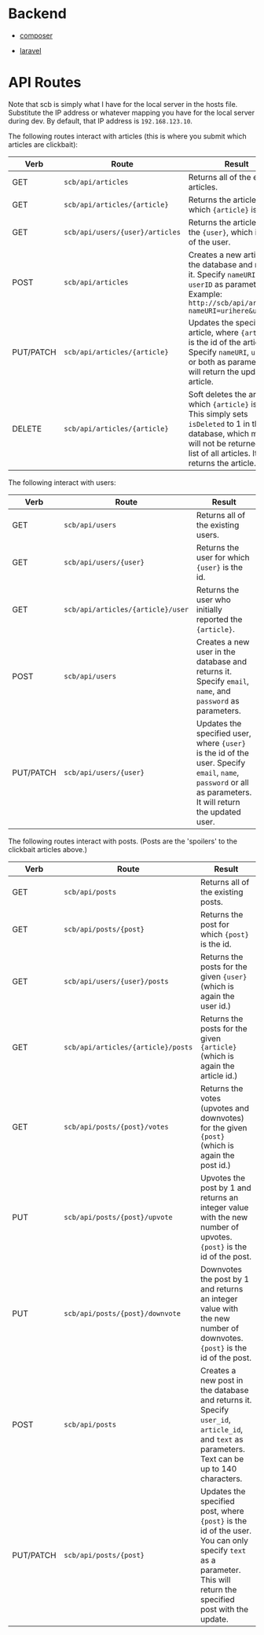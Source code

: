Backend
===

- [composer](https://getcomposer.org/download/)

- [laravel](https://laravel.com/docs/5.4/installation)

# API Routes
Note that scb is simply what I have for the local server in the hosts file. Substitute the IP address or whatever mapping you have for the local server during dev. By default, that IP address is `192.168.123.10`. 

The following routes interact with articles (this is where you submit which articles are clickbait):

| Verb | Route | Result |
| ------ | ------ | ------ |
|GET|`scb/api/articles`|Returns all of the existing articles.|
|GET|`scb/api/articles/{article}`|Returns the article for which `{article}` is the id.|
|GET|`scb/api/users/{user}/articles`|Returns the articles for the `{user}`, which is the id of the user.|
|POST|`scb/api/articles`|Creates a new article in the database and returns it. Specify `nameURI` and `userID` as parameters. Example: `http://scb/api/articles?nameURI=urihere&userID=5`|
|PUT/PATCH|`scb/api/articles/{article}`|Updates the specified article, where `{article}` is the id of the article. Specify `nameURI`, `userID`, or both as parameters. It will return the updated article.|
|DELETE|`scb/api/articles/{article}`|Soft deletes the article for which `{article}` is the id. This simply sets `isDeleted` to 1 in the database, which means it will not be returned in the list of all articles. It then returns the article.|

The following interact with users:

| Verb | Route | Result |
| ------ | ------ | ------ |
|GET|`scb/api/users`|Returns all of the existing users.|
|GET|`scb/api/users/{user}`|Returns the user for which `{user}` is the id.|
|GET|`scb/api/articles/{article}/user`|Returns the user who initially reported the `{article}`.|
|POST|`scb/api/users`|Creates a new user in the database and returns it. Specify `email`, `name`, and `password` as parameters.|
|PUT/PATCH|`scb/api/users/{user}`|Updates the specified user, where `{user}` is the id of the user. Specify `email`, `name`, `password` or all as parameters. It will return the updated user.|

The following routes interact with posts. (Posts are the 'spoilers' to the clickbait articles above.)

| Verb | Route | Result |
| ------ | ------ | ------ |
|GET|`scb/api/posts`|Returns all of the existing posts.|
|GET|`scb/api/posts/{post}`|Returns the post for which `{post}` is the id.|
|GET|`scb/api/users/{user}/posts`|Returns the posts for the given `{user}` (which is again the user id.)|
|GET|`scb/api/articles/{article}/posts`|Returns the posts for the given `{article}` (which is again the article id.)|
|GET|`scb/api/posts/{post}/votes`|Returns the votes (upvotes and downvotes) for the given `{post}` (which is again the post id.)|
|PUT|`scb/api/posts/{post}/upvote`|Upvotes the post by 1 and returns an integer value with the new number of upvotes. `{post}` is the id of the post.|
|PUT|`scb/api/posts/{post}/downvote`|Downvotes the post by 1 and returns an integer value with the new number of downvotes. `{post}` is the id of the post.|
|POST|`scb/api/posts`|Creates a new post in the database and returns it. Specify `user_id`, `article_id`, and `text` as parameters. Text can be up to 140 characters.|
|PUT/PATCH|`scb/api/posts/{post}`|Updates the specified post, where `{post}` is the id of the user. You can only specify `text` as a parameter. This will return the specified post with the update.|
